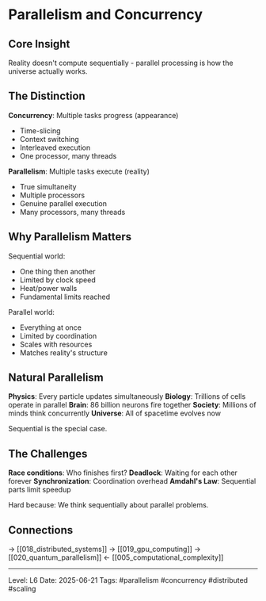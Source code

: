 # Parallelism and Concurrency
## Core Insight
Reality doesn't compute sequentially - parallel processing is how the universe actually works.

## The Distinction

**Concurrency**: Multiple tasks progress (appearance)
- Time-slicing
- Context switching
- Interleaved execution
- One processor, many threads

**Parallelism**: Multiple tasks execute (reality)
- True simultaneity
- Multiple processors
- Genuine parallel execution
- Many processors, many threads

## Why Parallelism Matters

Sequential world:
- One thing then another
- Limited by clock speed
- Heat/power walls
- Fundamental limits reached

Parallel world:
- Everything at once
- Limited by coordination
- Scales with resources
- Matches reality's structure

## Natural Parallelism

**Physics**: Every particle updates simultaneously
**Biology**: Trillions of cells operate in parallel
**Brain**: 86 billion neurons fire together
**Society**: Millions of minds think concurrently
**Universe**: All of spacetime evolves now

Sequential is the special case.

## The Challenges

**Race conditions**: Who finishes first?
**Deadlock**: Waiting for each other forever
**Synchronization**: Coordination overhead
**Amdahl's Law**: Sequential parts limit speedup

Hard because: We think sequentially about parallel problems.

## Connections
→ [[018_distributed_systems]]
→ [[019_gpu_computing]]
→ [[020_quantum_parallelism]]
← [[005_computational_complexity]]

---
Level: L6
Date: 2025-06-21
Tags: #parallelism #concurrency #distributed #scaling